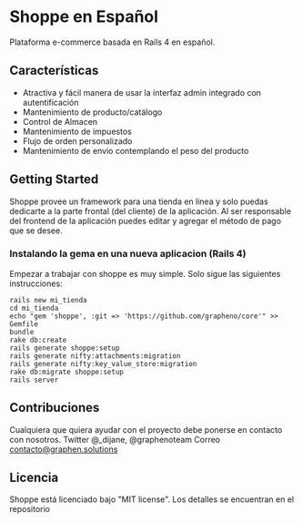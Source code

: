 # Shoppe en Español

Plataforma e-commerce basada en Rails 4 en español.


## Características

* Atractiva y fácil manera de usar la interfaz admin integrado con autentificación
* Mantenimiento de producto/catálogo
* Control de Almacen
* Mantenimiento de impuestos
* Flujo de orden personalizado
* Mantenimiento de envio contemplando el peso del producto

## Getting Started

Shoppe provee un framework para una tienda en linea y solo puedas dedicarte a la parte frontal (del cliente) de la aplicación. Al ser responsable del frontend de la aplicación puedes editar y agregar el método de pago que se desee.

### Instalando la gema en una nueva aplicacion (Rails 4)

Empezar a trabajar con shoppe es muy simple. Solo sigue las siguientes instrucciones:

    rails new mi_tienda
    cd mi_tienda
    echo "gem 'shoppe', :git => 'https://github.com/grapheno/core'" >> Gemfile
    bundle
    rake db:create
    rails generate shoppe:setup
    rails generate nifty:attachments:migration
    rails generate nifty:key_value_store:migration
    rake db:migrate shoppe:setup
    rails server

## Contribuciones

Cualquiera que quiera ayudar con el proyecto debe ponerse en contacto con nosotros. 
Twitter @_dijane, @graphenoteam
Correo contacto@graphen.solutions

## Licencia

Shoppe está licenciado bajo "MIT license". Los detalles se encuentran en el repositorio
